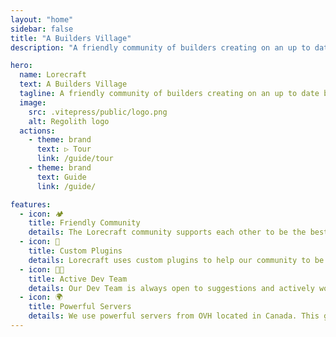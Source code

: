 ```yaml
---
layout: "home"
sidebar: false
title: "A Builders Village"
description: "A friendly community of builders creating on an up to date build server!"

hero:
  name: Lorecraft
  text: A Builders Village
  tagline: A friendly community of builders creating on an up to date build server!
  image:
    src: .vitepress/public/logo.png
    alt: Regolith logo
  actions:
    - theme: brand
      text: ▷ Tour
      link: /guide/tour
    - theme: brand
      text: Guide
      link: /guide/

features:
  - icon: 🏕️
    title: Friendly Community
    details: The Lorecraft community supports each other to be the best builders we can be. Come join us on discord!
  - icon: 🧰
    title: Custom Plugins
    details: Lorecraft uses custom plugins to help our community to be more creative and more productive.
  - icon: 👩‍💻
    title: Active Dev Team
    details: Our Dev Team is always open to suggestions and actively works to keep the network running as smoothly as possible!
  - icon: 🌍
    title: Powerful Servers
    details: We use powerful servers from OVH located in Canada. This gives us the best US/EU pings for a worldwide community experience!
---
```

